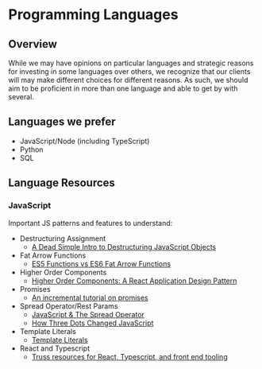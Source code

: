 # Programming Languages

## Overview

While we may have opinions on particular languages and strategic reasons for investing in some languages over others, we recognize that our clients will may make different choices for different reasons. As such, we should aim to be proficient in more than one language and able to get by with several.

## Languages we prefer

- JavaScript/Node (including TypeScript)
- Python
- SQL

## Language Resources

### JavaScript

Important JS patterns and features to understand:

- Destructuring Assignment
  - [A Dead Simple Intro to Destructuring JavaScript Objects](http://wesbos.com/destructuring-objects/)
- Fat Arrow Functions
  - [ES5 Functions vs ES6 Fat Arrow Functions](https://medium.com/@thejasonfile/es5-functions-vs-es6-fat-arrow-functions-864033baa1a)
- Higher Order Components
  - [Higher Order Components: A React Application Design Pattern](https://www.sitepoint.com/react-higher-order-components/)
- Promises
  - [An incremental tutorial on promises](https://www.sohamkamani.com/blog/2016/08/28/incremenal-tutorial-to-promises/)
- Spread Operator/Rest Params
  - [JavaScript & The Spread Operator](https://codeburst.io/javascript-the-spread-operator-a867a71668ca)
  - [How Three Dots Changed JavaScript](https://dmitripavlutin.com/how-three-dots-changed-javascript/)
- Template Literals
  - [Template Literals](https://css-tricks.com/template-literals/)
- React and Typescript
  - [Truss resources for React, Typescript, and front end tooling](https://github.com/trussworks/Engineering-Playbook/tree/master/web/frontend)
